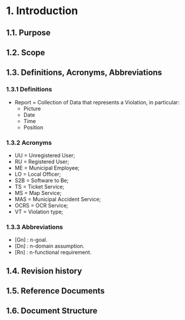 # 1. Introduction 
## 1.1. Purpose
## 1.2. Scope
## 1.3. Definitions, Acronyms, Abbreviations
### 1.3.1 Definitions
* Report = Collection of Data that represents a Violation, in particular:
    * Picture
    * Date
    * Time
    * Position
### 1.3.2 Acronyms 
* UU = Unregistered User;
* RU = Registered User;
* ME = Municipal Employee;
* LO = Local Officer;
* S2B = Software to Be;
* TS = Ticket Service;
* MS = Map Service;
* MAS = Municipal Accident Service;
* OCRS = OCR Service;
* VT = Violation type;
### 1.3.3 Abbreviations
* [Gn] : n-goal.  
* [Dn] : n-domain assumption. 
* [Rn] : n-functional requirement. 
## 1.4. Revision history
## 1.5. Reference Documents
## 1.6. Document Structure
